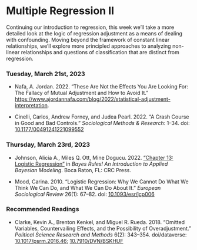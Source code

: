 Multiple Regression II
================

Continuing our introduction to regression, this week we’ll take a more
detailed look at the logic of regression adjustment as a means of
dealing with confounding. Moving beyond the framework of constant linear
relationships, we’ll explore more principled approaches to analyzing
non-linear relationships and questions of classification that are
distinct from regression.

### Tuesday, March 21st, 2023

- Nafa, A. Jordan. 2022. “These Are Not the Effects You Are Looking For:
  The Fallacy of Mutual Adjustment and How to Avoid It.”
  <https://www.ajordannafa.com/blog/2022/statistical-adjustment-interpretation>.

- Cinelli, Carlos, Andrew Forney, and Judea Pearl. 2022. “A Crash Course
  in Good and Bad Controls.” *Sociological Methods & Research*: 1–34.
  doi:
  [10.1177/00491241221099552](https://doi.org/10.1177/00491241221099552)

### Thursday, March 23rd, 2023

- Johnson, Alicia A., Miles Q. Ott, Mine Dogucu. 2022. [“Chapter 13:
  Logistic Regression”](https://www.bayesrulesbook.com/chapter-13.html)
  in *Bayes Rules! An Introduction to Applied Bayesian Modeling*. Boca
  Raton, FL: CRC Press.

- Mood, Carina. 2010. “Logistic Regression: Why We Cannot Do What We
  Think We Can Do, and What We Can Do About It.” *European Sociological
  Review* 26(1): 67–82. doi:
  [10.1093/esr/jcp006](https://doi.org/10.1093/esr/jcp006)

### Recommended Readings

- Clarke, Kevin A., Brenton Kenkel, and Miguel R. Rueda. 2018. “Omitted
  Variables, Countervailing Effects, and the Possibility of
  Overadjustment.” *Political Science Research and Methods* 6(2):
  343–354. doi/dataverse:
  [10.1017/psrm.2016.46](https://doi.org/10.1017/psrm.2016.46);
  [10.7910/DVN/BSKHUF](https://doi.org/10.7910/DVN/BSKHUF)
